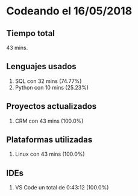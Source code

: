 # Codeando el 16/05/2018

## Tiempo total
43 mins.

## Lenguajes usados
1. SQL con 32 mins (74.77%)
1. Python con 10 mins (25.23%)

## Proyectos actualizados
1. CRM con 43 mins (100.0%)

## Plataformas utilizadas
1. Linux con 43 mins (100.0%)

## IDEs
1. VS Code un total de 0:43:12 (100.0%)
